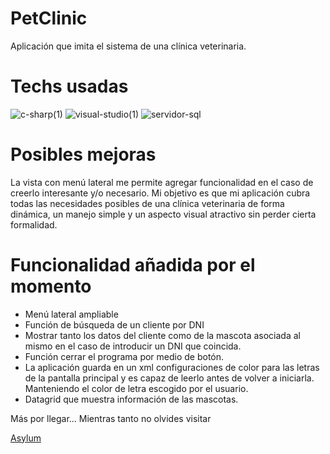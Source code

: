 # PetClinic

Aplicación que imita el sistema de una clínica veterinaria.

# Techs usadas

![c-sharp(1)](https://user-images.githubusercontent.com/87225960/222012640-7173cc13-1eec-4f43-80e5-a983c926f4eb.png) ![visual-studio(1)](https://user-images.githubusercontent.com/87225960/222012371-e3b5e827-a504-4ad6-b67f-2a95e1415d2b.png) ![servidor-sql](https://user-images.githubusercontent.com/87225960/222012391-816973fc-e1be-4023-bda5-2882c0b47f42.png)

# Posibles mejoras

La vista con menú lateral me permite agregar funcionalidad en el caso de creerlo interesante y/o necesario. Mi objetivo es que mi aplicación cubra todas las necesidades posibles de una clínica veterinaria de forma dinámica, un manejo simple y un aspecto visual atractivo sin perder cierta formalidad.

# Funcionalidad añadida por el momento

- Menú lateral ampliable
- Función de búsqueda de un cliente por DNI 
- Mostrar tanto los datos del cliente como de la mascota asociada al mismo en el caso de introducir un DNI que coincida.
- Función cerrar el programa por medio de botón.
- La aplicación guarda en un xml configuraciones de color para las letras de la pantalla principal y es capaz de leerlo antes de volver a iniciarla. Manteniendo el color de letra escogido por el usuario.
- Datagrid que muestra información de las mascotas.




Más por llegar... Mientras tanto no olvides visitar

[Asylum](https://asylum1.odoo.com/)
